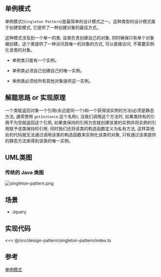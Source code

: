 ## 单例模式

单例模式(`Singleton Pattern`)是最简单的设计模式之一。这种类型的设计模式属于创建型模式, 它提供了一种创建对象的最佳方式。

这种模式涉及到一个单一的类, 该类负责创建自己的对象, 同时确保只有单个对象被创建。这个类提供了一种访问其唯一的对象的方式, 可以直接访问, 不需要实例化该类的对象。

- 单例类只能有一个实例。

- 单例类必须自己创建自己的唯一实例。

- 单例类必须给所有其他对象提供这一实例。

## 解题思路 or 实现原理

一个类能返回对象一个引用(永远是同一个)和一个获得该实例的方法(必须是静态方法, 通常使用 `getInstance` 这个名称); 当我们调用这个方法时, 如果类持有的引用不为空就返回这个引用, 如果类保持的引用为空就创建该类的实例并将实例的引用赋予该类保持的引用; 同时我们还将该类的构造函数定义为私有方法, 这样其他处的代码就无法通过调用该类的构造函数来实例化该类的对象, 只有通过该类提供的静态方法来得到该类的唯一实例。

## UML类图

### 传统的 Java 类图

![singleton-pattern.png](~@images/src/design-pattern/singleton-pattern/images/singleton-pattern.png)

## 场景

- Jquery

## 实现代码

<<< @/src/design-pattern/singleton-pattern/index.ts

## 参考

[单例模式](https://zh.wikipedia.org/wiki/%E5%8D%95%E4%BE%8B%E6%A8%A1%E5%BC%8F)